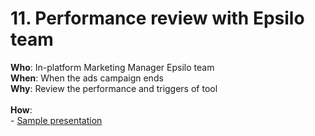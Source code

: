 # 11. Performance review with Epsilo team

**Who**: In-platform Marketing Manager Epsilo team \
**When**: When the ads campaign ends \
**Why**: Review the performance and triggers of tool\
\
**How**: \
\- [Sample presentation](https://traffixph.sharepoint.com/:p:/r/sites/TraffixManagement/\_layouts/15/Doc.aspx?sourcedoc=%7B87A845E9-FA6A-457A-A770-E8F11BFFC388%7D\&file=Abbott%20Pilot%20Run%20Review.pptx\&action=edit\&mobileredirect=true\&cid=cd58f842-974a-40e1-9d9c-e9556c296e3f)
